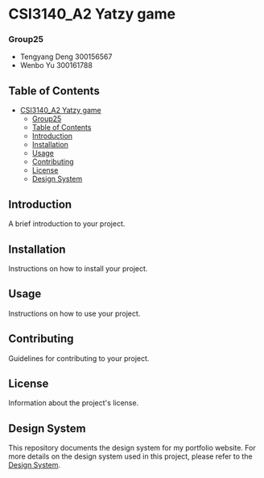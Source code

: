 # CSI3140_A2 Yatzy game
### Group25
* Tengyang Deng 300156567
* Wenbo Yu 300161788

## Table of Contents

- [CSI3140\_A2 Yatzy game](#csi3140_a2-yatzy-game)
    - [Group25](#group25)
  - [Table of Contents](#table-of-contents)
  - [Introduction](#introduction)
  - [Installation](#installation)
  - [Usage](#usage)
  - [Contributing](#contributing)
  - [License](#license)
  - [Design System](#design-system)

## Introduction

A brief introduction to your project.

## Installation

Instructions on how to install your project.

## Usage

Instructions on how to use your project.

## Contributing

Guidelines for contributing to your project.

## License

Information about the project's license.

## Design System
This repository documents the design system for my portfolio website.
For more details on the design system used in this project, please refer to the [Design System](/docs/design_system.md).
